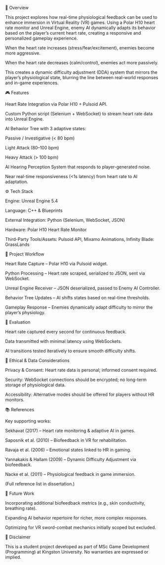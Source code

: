 📖 Overview

This project explores how real-time physiological feedback can be used to enhance immersion in Virtual Reality (VR) games. Using a Polar H10 heart rate monitor and Unreal Engine, enemy AI dynamically adapts its behavior based on the player’s current heart rate, creating a responsive and personalized gameplay experience.

When the heart rate increases (stress/fear/excitement), enemies become more aggressive.

When the heart rate decreases (calm/control), enemies act more passively.

This creates a dynamic difficulty adjustment (DDA) system that mirrors the player’s physiological state, blurring the line between real-world responses and in-game experiences.

🎮 Features

Heart Rate Integration via Polar H10 + Pulsoid API.

Custom Python script (Selenium + WebSocket) to stream heart rate data into Unreal Engine.

AI Behavior Tree with 3 adaptive states:

Passive / Investigative (< 80 bpm)

Light Attack (80–100 bpm)

Heavy Attack (> 100 bpm)

AI Hearing Perception System that responds to player-generated noise.

Near real-time responsiveness (<1s latency) from heart rate to AI adaptation.

⚙️ Tech Stack

Engine: Unreal Engine 5.4

Language: C++ & Blueprints

External Integration: Python (Selenium, WebSocket, JSON)

Hardware: Polar H10 Heart Rate Monitor

Third-Party Tools/Assets: Pulsoid API, Mixamo Animations, Infinity Blade: GrassLands

📂 Project Workflow

Heart Rate Capture – Polar H10 via Pulsoid widget.

Python Processing – Heart rate scraped, serialized to JSON, sent via WebSocket.

Unreal Engine Receiver – JSON deserialized, passed to Enemy AI Controller.

Behavior Tree Updates – AI shifts states based on real-time thresholds.

Gameplay Response – Enemies dynamically adapt difficulty to mirror the player’s physiology.

🧪 Evaluation

Heart rate captured every second for continuous feedback.

Data transmitted with minimal latency using WebSockets.

AI transitions tested iteratively to ensure smooth difficulty shifts.

🔐 Ethical & Data Considerations

Privacy & Consent: Heart rate data is personal; informed consent required.

Security: WebSocket connections should be encrypted; no long-term storage of physiological data.

Accessibility: Alternative modes should be offered for players without HR monitors.

📚 References

Key supporting works:

Sekhavat (2017) – Heart rate monitoring & adaptive AI in games.

Saposnik et al. (2010) – Biofeedback in VR for rehabilitation.

Ravaja et al. (2006) – Emotional states linked to HR in gaming.

Yannakakis & Hallam (2009) – Dynamic Difficulty Adjustment via biofeedback.

Nacke et al. (2011) – Physiological feedback in game immersion.

(Full reference list in dissertation.)

🚀 Future Work

Incorporating additional biofeedback metrics (e.g., skin conductivity, breathing rate).

Expanding AI behavior repertoire for richer, more complex responses.

Optimizing for VR sword-combat mechanics initially scoped but excluded.

📜 Disclaimer

This is a student project developed as part of MSc Game Development (Programming) at Kingston University. No warranties are expressed or implied.
